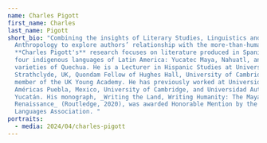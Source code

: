 ```yaml
---
name: Charles Pigott
first_name: Charles
last_name: Pigott
short_bio: "Combining the insights of Literary Studies, Linguistics and
  Anthropology to explore authors’ relationship with the more-than-human world,
  **Charles Pigott's** research focuses on literature produced in Spanish and
  four indigenous languages of Latin America: Yucatec Maya, Nahuatl, and two
  varieties of Quechua. He is a Lecturer in Hispanic Studies at University of
  Strathclyde, UK, Quondam Fellow of Hughes Hall, University of Cambridge, and
  member of the UK Young Academy. He has previously worked at Universidad de las
  Américas Puebla, Mexico, University of Cambridge, and Universidad Autónoma de
  Yucatán. His monograph, _Writing the Land, Writing Humanity: The Maya Literary
  Renaissance_ (Routledge, 2020), was awarded Honorable Mention by the Modern
  Languages Association. "
portraits:
  - media: 2024/04/charles-pigott
---
```

